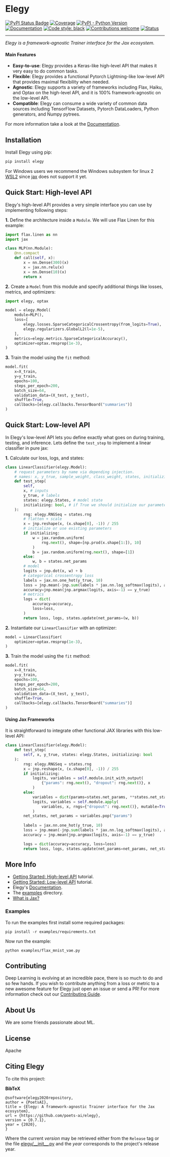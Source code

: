 # Elegy
[![PyPI Status Badge](https://badge.fury.io/py/elegy.svg)](https://pypi.org/project/elegy/)
[![Coverage](https://img.shields.io/codecov/c/github/poets-ai/elegy?color=%2334D058)](https://codecov.io/gh/poets-ai/elegy)
[![PyPI - Python Version](https://img.shields.io/pypi/pyversions/elegy)](https://pypi.org/project/elegy/)
[![Documentation](https://img.shields.io/badge/api-reference-blue.svg)](https://poets-ai.github.io/elegy/)
[![Code style: black](https://img.shields.io/badge/code%20style-black-000000.svg)](https://github.com/psf/black)
[![Contributions welcome](https://img.shields.io/badge/contributions-welcome-brightgreen.svg?style=flat)](https://github.com/poets-ai/elegy/issues)
[![Status](https://github.com/poets-ai/elegy/workflows/GitHub%20CI/badge.svg)](https://github.com/poets-ai/elegy/actions?query=workflow%3A"GitHub+CI")

-----------------

_Elegy is a framework-agnostic Trainer interface for the Jax ecosystem._  

#### Main Features
* **Easy-to-use**: Elegy provides a Keras-like high-level API that makes it very easy to do common tasks.
* **Flexible**: Elegy provides a functional Pytorch Lightning-like low-level API that provides maximal flexibility when needed.
* **Agnostic**: Elegy supports a variety of frameworks including Flax, Haiku, and Optax on the high-level API, and it is 100% framework-agnostic on the low-level API.
* **Compatible**: Elegy can consume a wide variety of common data sources including TensorFlow Datasets, Pytorch DataLoaders, Python generators, and Numpy pytrees.

For more information take a look at the [Documentation](https://poets-ai.github.io/elegy).

## Installation

Install Elegy using pip:
```bash
pip install elegy
```

For Windows users we recommend the Windows subsystem for linux 2 [WSL2](https://docs.microsoft.com/es-es/windows/wsl/install-win10?redirectedfrom=MSDN) since [jax](https://github.com/google/jax/issues/438) does not support it yet.

## Quick Start: High-level API
Elegy's high-level API provides a very simple interface you can use by implementing following steps:

**1.** Define the architecture inside a `Module`. We will use Flax Linen for this example:
```python
import flax.linen as nn
import jax

class MLP(nn.Module):
    @nn.compact
    def call(self, x):
        x = nn.Dense(300)(x)
        x = jax.nn.relu(x)
        x = nn.Dense(10)(x)
        return x
```

**2.** Create a `Model` from this module and specify additional things like losses, metrics, and optimizers:
```python
import elegy, optax

model = elegy.Model(
    module=MLP(),
    loss=[
        elegy.losses.SparseCategoricalCrossentropy(from_logits=True),
        elegy.regularizers.GlobalL2(l=1e-5),
    ],
    metrics=elegy.metrics.SparseCategoricalAccuracy(),
    optimizer=optax.rmsprop(1e-3),
)
```
**3.** Train the model using the `fit` method:
```python
model.fit(
    x=X_train,
    y=y_train,
    epochs=100,
    steps_per_epoch=200,
    batch_size=64,
    validation_data=(X_test, y_test),
    shuffle=True,
    callbacks=[elegy.callbacks.TensorBoard("summaries")]
)
```

## Quick Start: Low-level API
In Elegy's low-level API lets you define exactly what goes on during training, testing, and inference. Lets define the `test_step` to implement a linear classifier in pure jax:

**1.** Calculate our loss, logs, and states:
```python
class LinearClassifier(elegy.Model):
    # request parameters by name via depending injection.
    # names: x, y_true, sample_weight, class_weight, states, initializing
    def test_step(
        self,
        x, # inputs
        y_true, # labels
        states: elegy.States, # model state
        initializing: bool, # if True we should initialize our parameters
    ):  
        rng: elegy.RNGSeq = states.rng
        # flatten + scale
        x = jnp.reshape(x, (x.shape[0], -1)) / 255
        # initialize or use existing parameters
        if initializing:
            w = jax.random.uniform(
                rng.next(), shape=[np.prod(x.shape[1:]), 10]
            )
            b = jax.random.uniform(rng.next(), shape=[1])
        else:
            w, b = states.net_params
        # model
        logits = jnp.dot(x, w) + b
        # categorical crossentropy loss
        labels = jax.nn.one_hot(y_true, 10)
        loss = jnp.mean(-jnp.sum(labels * jax.nn.log_softmax(logits), axis=-1))
        accuracy=jnp.mean(jnp.argmax(logits, axis=-1) == y_true)
        # metrics
        logs = dict(
            accuracy=accuracy,
            loss=loss,
        )
        return loss, logs, states.update(net_params=(w, b))
```

**2.** Instantiate our `LinearClassifier` with an optimizer:
```python
model = LinearClassifier(
    optimizer=optax.rmsprop(1e-3),
)
```
**3.** Train the model using the `fit` method:
```python
model.fit(
    x=X_train,
    y=y_train,
    epochs=100,
    steps_per_epoch=200,
    batch_size=64,
    validation_data=(X_test, y_test),
    shuffle=True,
    callbacks=[elegy.callbacks.TensorBoard("summaries")]
)
```
#### Using Jax Frameworks
It is straightforward to integrate other functional JAX libraries with this 
low-level API:

```python
class LinearClassifier(elegy.Model):
    def test_step(
        self, x, y_true, states: elegy.States, initializing: bool
    ):
        rng: elegy.RNGSeq = states.rng
        x = jnp.reshape(x, (x.shape[0], -1)) / 255
        if initializing:
            logits, variables = self.module.init_with_output(
                {"params": rng.next(), "dropout": rng.next()}, x
            )
        else:
            variables = dict(params=states.net_params, **states.net_states)
            logits, variables = self.module.apply(
                variables, x, rngs={"dropout": rng.next()}, mutable=True
            )
        net_states, net_params = variables.pop("params")
        
        labels = jax.nn.one_hot(y_true, 10)
        loss = jnp.mean(-jnp.sum(labels * jax.nn.log_softmax(logits), axis=-1))
        accuracy = jnp.mean(jnp.argmax(logits, axis=-1) == y_true)

        logs = dict(accuracy=accuracy, loss=loss)
        return loss, logs, states.update(net_params=net_params, net_states=net_states)
```

## More Info
* [Getting Started: High-level API](https://poets-ai.github.io/elegy/getting-started-high-level-api/) tutorial.
* [Getting Started: Low-level API](https://poets-ai.github.io/elegy/getting-started-low-level-api/) tutorial.
* Elegy's [Documentation](https://poets-ai.github.io/elegy).
* The [examples](https://github.com/poets-ai/elegy/tree/master/examples) directory.
* [What is Jax?](https://github.com/google/jax#what-is-jax)

### Examples
To run the examples first install some required packages:
```
pip install -r examples/requirements.txt
```
Now run the example:
```
python examples/flax_mnist_vae.py 
```

## Contributing
Deep Learning is evolving at an incredible pace, there is so much to do and so few hands. If you wish to contribute anything from a loss or metric to a new awesome feature for Elegy just open an issue or send a PR! For more information check out our [Contributing Guide](https://poets-ai.github.io/elegy/guides/contributing).

## About Us
We are some friends passionate about ML.

## License
Apache

## Citing Elegy

To cite this project:

**BibTeX**

```
@software{elegy2020repository,
author = {PoetsAI},
title = {Elegy: A framework-agnostic Trainer interface for the Jax ecosystem},
url = {https://github.com/poets-ai/elegy},
version = {0.7.1},
year = {2020},
}
```


Where the current *version* may be retrieved either from the `Release` tag or the file [elegy/\_\_init\_\_.py](https://github.com/poets-ai/elegy/blob/master/elegy/__init__.py) and the *year* corresponds to the project's release year.
